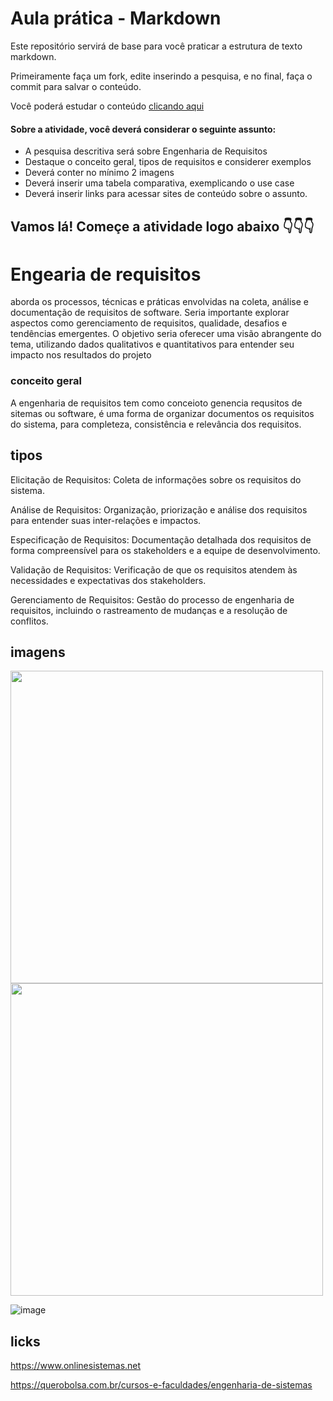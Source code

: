# Aula prática - Markdown

Este repositório servirá de base para você praticar a estrutura de texto markdown. 

Primeiramente faça um fork, edite inserindo a pesquisa, e no final, faça o commit para salvar o conteúdo.

Você poderá estudar o conteúdo [clicando aqui](https://docs.pipz.com/central-de-ajuda/learning-center/guia-basico-de-markdown#open)

#### Sobre a atividade, você deverá considerar o seguinte assunto:

- A pesquisa descritiva será sobre Engenharia de Requisitos
- Destaque o conceito geral, tipos de requisitos e considerer exemplos
- Deverá conter no mínimo 2 imagens
- Deverá inserir uma tabela comparativa, exemplicando o use case
- Deverá inserir links para acessar sites de conteúdo sobre o assunto.


## Vamos lá! Começe a atividade logo abaixo 👇👇👇

# Engearia de requisitos

 aborda os processos, técnicas e práticas envolvidas na coleta, análise e documentação de requisitos de software. Seria importante explorar aspectos como gerenciamento de requisitos, qualidade, desafios e tendências emergentes. O objetivo seria oferecer uma visão abrangente do tema, utilizando dados qualitativos e quantitativos para entender seu impacto nos resultados do projeto

### conceito geral

 A engenharia de requisitos tem como conceioto genencia requsitos de sitemas ou software, é uma forma de organizar documentos  os requisitos do sistema, para completeza, consistência e relevância dos requisitos.

## tipos 
Elicitação de Requisitos: Coleta de informações sobre os requisitos do sistema.

Análise de Requisitos: Organização, priorização e análise dos requisitos para entender suas inter-relações e impactos.

Especificação de Requisitos: Documentação detalhada dos requisitos de forma compreensível para os stakeholders e a equipe de desenvolvimento.

Validação de Requisitos: Verificação de que os requisitos atendem às necessidades e expectativas dos stakeholders.

Gerenciamento de Requisitos: Gestão do processo de engenharia de requisitos, incluindo o rastreamento de mudanças e a resolução de conflitos.

## imagens 

<img src="https://encrypted-tbn0.gstatic.com/images?q=tbn:ANd9GcQMop2fLLGa0OOcJ4vWD4NfsS_ppJLFtwBf6Bac93HmuA&s" width="500px">


<img src="https://slideplayer.com.br/slide/5622605/2/images/3/O+Processo+da+Engenharia+de+Requisitos.jpg" width="500px">

![image](https://github.com/arthurmfl/aulaMarkdown/assets/165023300/7f52f22b-65aa-450d-a35c-a8ef64c8bf8d)

## licks

https://www.onlinesistemas.net


https://querobolsa.com.br/cursos-e-faculdades/engenharia-de-sistemas
